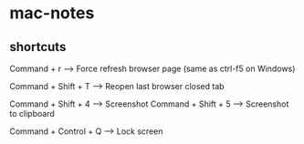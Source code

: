 # mac-notes


## shortcuts

Command + r --> Force refresh browser page (same as ctrl-f5 on Windows)

Command + Shift + T --> Reopen last browser closed tab

Command + Shift + 4 --> Screenshot
Command + Shift + 5 --> Screenshot to clipboard

Command + Control + Q --> Lock screen

